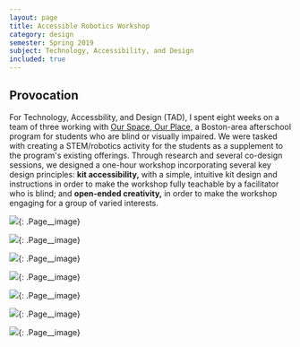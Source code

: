 ```yaml
---
layout: page
title: Accessible Robotics Workshop
category: design
semester: Spring 2019
subject: Technology, Accessibility, and Design
included: true
---
```


## Provocation

For Technology, Accessbility, and Design (TAD), I spent eight weeks on a team of three working with [Our Space, Our Place,](http://www.ourspaceourplace.org/) a Boston-area afterschool program for students who are blind or visually impaired. We were tasked with creating a STEM/robotics activity for the students as a supplement to the program's existing offerings. Through research and several co-design sessions, we designed a one-hour workshop incorporating several key design principles: **kit accessibility,** with a simple, intuitive kit design and instructions in order to make the workshop fully teachable by a facilitator who is blind; and **open-ended creativity,** in order to make the workshop engaging for a group of varied interests.

![](/images/tad/pic1.jpg){: .Page__image}

![](/images/tad/pic2.jpg){: .Page__image}

![](/images/tad/pic3.jpg){: .Page__image}

![](/images/tad/pic4.jpg){: .Page__image}

![](/images/tad/pic5.jpg){: .Page__image}

![](/images/tad/pic6.jpg){: .Page__image}

![](/images/tad/pic7.jpg){: .Page__image}


